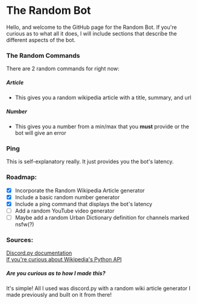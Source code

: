 # The Random Bot
Hello, and welcome to the GitHub page for the Random Bot. If you're curious as to what all it does, I will include sections that describe the different aspects of the bot.


### The Random Commands
There are 2 random commands for right now:
##### Article
- This gives you a random wikipedia article with a title, summary, and url
##### Number
 - This gives you a number from a min/max that you **must** provide or the bot will give an error

### Ping
This is self-explanatory really. It just provides you the bot's latency.

### Roadmap:
- [x] Incorporate the Random Wikipedia Article generator
- [x] Include a basic random number generator
- [x] Include a ping command that displays the bot's latency
- [ ] Add a random YouTube video generator
- [ ] Maybe add a random Urban Dictionary definition for channels marked nsfw(?)

### Sources:
[Discord.py documentation](https://discordpy.readthedocs.io/en/latest/) <br/>
[If you're curious about Wikipedia's Python API](https://stackabuse.com/getting-started-with-pythons-wikipedia-api/)

##### Are you curious as to how I made this?
It's simple! All I used was discord.py with a random wiki article generator I made previously and built on it from there!

